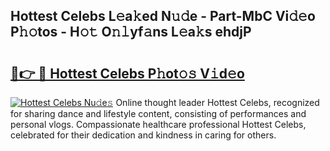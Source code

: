 ## Hottest Celebs L𝚎a𝚔ed N𝚞𝚍e - Part-MbC Vi𝚍𝚎o P𝚑𝚘tos - H𝚘𝚝 O𝚗𝚕yf𝚊ns L𝚎a𝚔s ehdjP

# <h2><a href="http://kfdsy6.oniu.top/?m=Hottest+Celebs">🔗👉 🔴 Hottest Celebs P𝚑ot𝚘𝚜 V𝚒d𝚎o</a></h2>

[![Hottest Celebs Nu𝚍e𝚜](https://i.imgur.com/0qMVB7G.gif)](http://kfdsy6.oniu.top/?m=Hottest+Celebs)
Online thought leader Hottest Celebs, recognized for sharing dance and lifestyle content, consisting of performances and personal vlogs. Compassionate healthcare professional Hottest Celebs, celebrated for their dedication and kindness in caring for others.  
